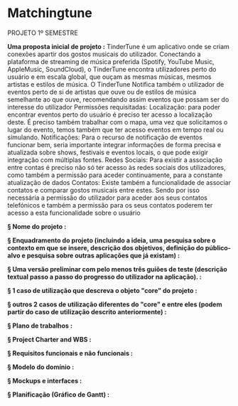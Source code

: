 # Matchingtune
PROJETO 1º SEMESTRE 

**Uma proposta inicial de projeto :**
TinderTune é um aplicativo onde se criam conexões apartir dos gostos musicais do utilizador. 
Conectando a plataforma de streaming de música preferida (Spotify, YouTube Music, AppleMusic, SoundCloud),
o TinderTune encontra utilizadores perto do usuário e em escala global, que ouçam as mesmas músicas, 
mesmos artistas e estilos de música. O TinderTune Notifica também o utilizador de eventos perto de si de 
artistas que ouve ou de estilos de música semelhante ao que ouve, recomendando assim eventos que possam 
ser do interesse do utilizador
Permissões requisitadas:
Localização: para poder encontrar eventos perto do usuário é preciso ter acesso a localização deste. 
É preciso também trabalhar com o mapa, uma vez que solicitamos o lugar do evento, temos também que
ter acesso eventos em tempo real ou simulando.
Notificações: Para o recurso de notificação de eventos funcionar bem, seria importante integrar informações
de forma precisa e atualizada sobre shows, festivais e eventos locais, o que pode exigir integração com múltiplas fontes.
Redes Sociais: Para existir a associação entre contas é preciso não só ter acesso às redes sociais dos utilizadores, 
como também a permissão para aceder continuamente, para a constante atualização de dados
Contatos: Existe também a funcionalidade de associar contatos e comparar gostos musicais entre estes. 
Sendo por isso necessária a permissão do utilizador para aceder aos seus contatos telefónicos e também a permissão 
para os seus contatos poderem ter acesso a esta funcionalidade sobre o usuário


**§ Nome do projeto :**

**§ Enquadramento do projeto (incluindo a ideia, uma pesquisa sobre o contexto em 
que se insere, descrição dos objetivos, definição do público-alvo e pesquisa sobre 
outras aplicações que já existam) :**

**§ Uma versão preliminar com pelo menos três guiões de teste (descrição textual passo a 
passo do progresso do utilizador na aplicação). :**

**§ 1 caso de utilização que descreva o objeto "core" do projeto :**

**§ outros 2 casos de utilização diferentes do "core" e entre eles (podem partir do 
caso de utilização descrito anteriormente) :**

**§ Plano de trabalhos :**

**§ Project Charter and WBS :**

**§ Requisitos funcionais e não funcionais :**

**§ Modelo do domínio :**

**§ Mockups e interfaces :**

**§ Planificação (Gráfico de Gantt) :**
